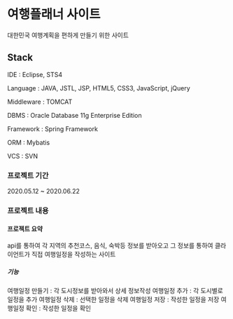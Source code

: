 # 여행플래너 사이트

대한민국 여행계획을 편하게 만들기 위한 사이트

## Stack

IDE : Eclipse, STS4

Language : JAVA, JSTL, JSP, HTML5, CSS3, JavaScript, jQuery

Middleware : TOMCAT

DBMS : Oracle Database 11g Enterprise Edition

Framework : Spring Framework

ORM : Mybatis

VCS : SVN

### 프로젝트 기간

2020.05.12 ~ 2020.06.22


### 프로젝트 내용

#### 프로젝트 요약

api를 통하여 각 지역의 추천코스, 음식, 숙박등 정보를 받아오고
그 정보를 통하여 클라이언트가 직접 여행일정을 작성하는 사이트

##### 기능

여행일정 만들기 : 각 도시정보를 받아와서 상세 정보작성
여행일정 추가 : 각 도시별로 일정을 추가
여행일정 삭제 : 선택한 일정을 삭제
여행일정 저장 : 작성한 일정을 저장
여행일정 확인 : 작성한 일정을 확인


